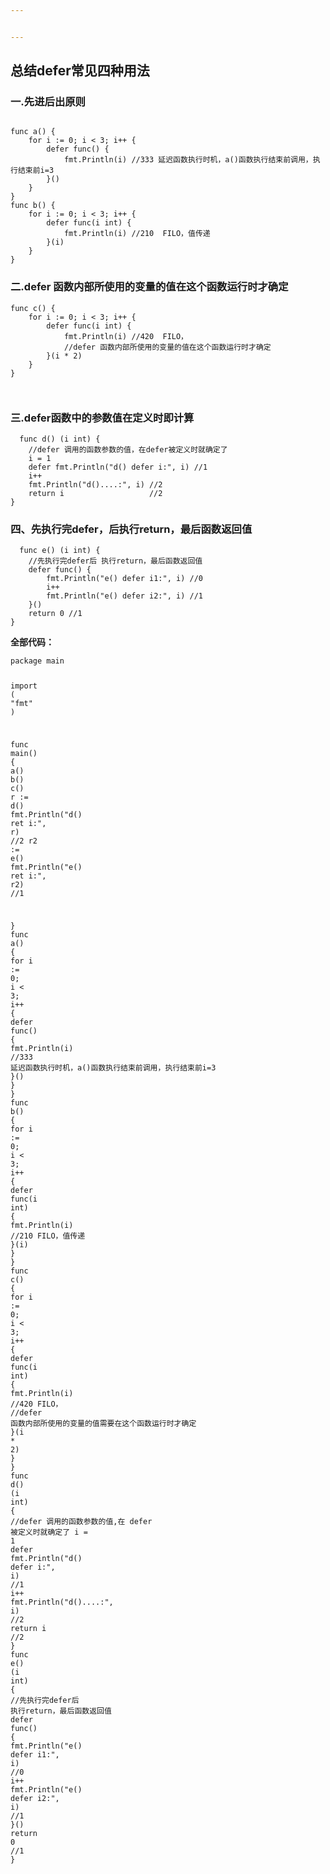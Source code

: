 ```yaml
---


---
```


<h2 id="总结defer常见四种用法">总结defer常见四种用法</h2>
<h3 id="一.先进后出原则">一.先进后出原则</h3>
<pre class=" language-go"><code class="prism  language-go">
<span class="token keyword">func</span> <span class="token function">a</span><span class="token punctuation">(</span><span class="token punctuation">)</span> <span class="token punctuation">{</span>
	<span class="token keyword">for</span> i <span class="token operator">:=</span> <span class="token number">0</span><span class="token punctuation">;</span> i <span class="token operator">&lt;</span> <span class="token number">3</span><span class="token punctuation">;</span> i<span class="token operator">++</span> <span class="token punctuation">{</span>
		<span class="token keyword">defer</span> <span class="token keyword">func</span><span class="token punctuation">(</span><span class="token punctuation">)</span> <span class="token punctuation">{</span>
			fmt<span class="token punctuation">.</span><span class="token function">Println</span><span class="token punctuation">(</span>i<span class="token punctuation">)</span> <span class="token comment">//333 延迟函数执行时机，a()函数执行结束前调用，执行结束前i=3</span>
		<span class="token punctuation">}</span><span class="token punctuation">(</span><span class="token punctuation">)</span>
	<span class="token punctuation">}</span>
<span class="token punctuation">}</span>
<span class="token keyword">func</span> <span class="token function">b</span><span class="token punctuation">(</span><span class="token punctuation">)</span> <span class="token punctuation">{</span>
	<span class="token keyword">for</span> i <span class="token operator">:=</span> <span class="token number">0</span><span class="token punctuation">;</span> i <span class="token operator">&lt;</span> <span class="token number">3</span><span class="token punctuation">;</span> i<span class="token operator">++</span> <span class="token punctuation">{</span>
		<span class="token keyword">defer</span> <span class="token keyword">func</span><span class="token punctuation">(</span>i <span class="token builtin">int</span><span class="token punctuation">)</span> <span class="token punctuation">{</span>
			fmt<span class="token punctuation">.</span><span class="token function">Println</span><span class="token punctuation">(</span>i<span class="token punctuation">)</span> <span class="token comment">//210  FILO，值传递</span>
		<span class="token punctuation">}</span><span class="token punctuation">(</span>i<span class="token punctuation">)</span>
	<span class="token punctuation">}</span>
<span class="token punctuation">}</span>
</code></pre>
<h3 id="二.defer-函数内部所使用的变量的值在这个函数运行时才确定">二.defer 函数内部所使用的变量的值在这个函数运行时才确定</h3>
<pre class=" language-go"><code class="prism  language-go"><span class="token keyword">func</span> <span class="token function">c</span><span class="token punctuation">(</span><span class="token punctuation">)</span> <span class="token punctuation">{</span>
	<span class="token keyword">for</span> i <span class="token operator">:=</span> <span class="token number">0</span><span class="token punctuation">;</span> i <span class="token operator">&lt;</span> <span class="token number">3</span><span class="token punctuation">;</span> i<span class="token operator">++</span> <span class="token punctuation">{</span>
		<span class="token keyword">defer</span> <span class="token keyword">func</span><span class="token punctuation">(</span>i <span class="token builtin">int</span><span class="token punctuation">)</span> <span class="token punctuation">{</span>
			fmt<span class="token punctuation">.</span><span class="token function">Println</span><span class="token punctuation">(</span>i<span class="token punctuation">)</span> <span class="token comment">//420  FILO，</span>
			<span class="token comment">//defer 函数内部所使用的变量的值在这个函数运行时才确定</span>
		<span class="token punctuation">}</span><span class="token punctuation">(</span>i <span class="token operator">*</span> <span class="token number">2</span><span class="token punctuation">)</span>
	<span class="token punctuation">}</span>
<span class="token punctuation">}</span>

</code></pre>
<h3 id="三.defer函数中的参数值在定义时即计算">三.defer函数中的参数值在定义时即计算</h3>
<pre class=" language-go"><code class="prism  language-go">  <span class="token keyword">func</span> <span class="token function">d</span><span class="token punctuation">(</span><span class="token punctuation">)</span> <span class="token punctuation">(</span>i <span class="token builtin">int</span><span class="token punctuation">)</span> <span class="token punctuation">{</span>
	<span class="token comment">//defer 调用的函数参数的值，在defer被定义时就确定了</span>
	i <span class="token operator">=</span> <span class="token number">1</span>
	<span class="token keyword">defer</span> fmt<span class="token punctuation">.</span><span class="token function">Println</span><span class="token punctuation">(</span><span class="token string">"d() defer i:"</span><span class="token punctuation">,</span> i<span class="token punctuation">)</span> <span class="token comment">//1</span>
	i<span class="token operator">++</span>
	fmt<span class="token punctuation">.</span><span class="token function">Println</span><span class="token punctuation">(</span><span class="token string">"d()....:"</span><span class="token punctuation">,</span> i<span class="token punctuation">)</span> <span class="token comment">//2</span>
	<span class="token keyword">return</span> i                   <span class="token comment">//2</span>
<span class="token punctuation">}</span>
</code></pre>
<h3 id="四、先执行完defer，后执行return，最后函数返回值">四、先执行完defer，后执行return，最后函数返回值</h3>
<pre class=" language-go"><code class="prism  language-go">  <span class="token keyword">func</span> <span class="token function">e</span><span class="token punctuation">(</span><span class="token punctuation">)</span> <span class="token punctuation">(</span>i <span class="token builtin">int</span><span class="token punctuation">)</span> <span class="token punctuation">{</span>
	<span class="token comment">//先执行完defer后 执行return，最后函数返回值</span>
	<span class="token keyword">defer</span> <span class="token keyword">func</span><span class="token punctuation">(</span><span class="token punctuation">)</span> <span class="token punctuation">{</span>
		fmt<span class="token punctuation">.</span><span class="token function">Println</span><span class="token punctuation">(</span><span class="token string">"e() defer i1:"</span><span class="token punctuation">,</span> i<span class="token punctuation">)</span> <span class="token comment">//0</span>
		i<span class="token operator">++</span>
		fmt<span class="token punctuation">.</span><span class="token function">Println</span><span class="token punctuation">(</span><span class="token string">"e() defer i2:"</span><span class="token punctuation">,</span> i<span class="token punctuation">)</span> <span class="token comment">//1</span>
	<span class="token punctuation">}</span><span class="token punctuation">(</span><span class="token punctuation">)</span>
	<span class="token keyword">return</span> <span class="token number">0</span> <span class="token comment">//1</span>
<span class="token punctuation">}</span>
</code></pre>
<p><strong>全部代码：</strong></p>
<pre class=" language-go"><code class="prism  language-go"><span class="token keyword">package</span> main

<span class="token keyword">import</span> <span class="token punctuation">(</span>
	<span class="token string">"fmt"</span>
<span class="token punctuation">)</span>

<span class="token keyword">func</span> <span class="token function">main</span><span class="token punctuation">(</span><span class="token punctuation">)</span> <span class="token punctuation">{</span>
	<span class="token function">a</span><span class="token punctuation">(</span><span class="token punctuation">)</span>
	<span class="token function">b</span><span class="token punctuation">(</span><span class="token punctuation">)</span>
	<span class="token function">c</span><span class="token punctuation">(</span><span class="token punctuation">)</span>
	r <span class="token operator">:=</span> <span class="token function">d</span><span class="token punctuation">(</span><span class="token punctuation">)</span>
	fmt<span class="token punctuation">.</span><span class="token function">Println</span><span class="token punctuation">(</span><span class="token string">"d() ret i:"</span><span class="token punctuation">,</span> r<span class="token punctuation">)</span> <span class="token comment">//2</span>
	r2 <span class="token operator">:=</span> <span class="token function">e</span><span class="token punctuation">(</span><span class="token punctuation">)</span>
	fmt<span class="token punctuation">.</span><span class="token function">Println</span><span class="token punctuation">(</span><span class="token string">"e() ret i:"</span><span class="token punctuation">,</span> r2<span class="token punctuation">)</span> <span class="token comment">//1</span>

<span class="token punctuation">}</span>
<span class="token keyword">func</span> <span class="token function">a</span><span class="token punctuation">(</span><span class="token punctuation">)</span> <span class="token punctuation">{</span>
	<span class="token keyword">for</span> i <span class="token operator">:=</span> <span class="token number">0</span><span class="token punctuation">;</span> i <span class="token operator">&lt;</span> <span class="token number">3</span><span class="token punctuation">;</span> i<span class="token operator">++</span> <span class="token punctuation">{</span>
		<span class="token keyword">defer</span> <span class="token keyword">func</span><span class="token punctuation">(</span><span class="token punctuation">)</span> <span class="token punctuation">{</span>
			fmt<span class="token punctuation">.</span><span class="token function">Println</span><span class="token punctuation">(</span>i<span class="token punctuation">)</span> <span class="token comment">//333 延迟函数执行时机，a()函数执行结束前调用，执行结束前i=3</span>
		<span class="token punctuation">}</span><span class="token punctuation">(</span><span class="token punctuation">)</span>
	<span class="token punctuation">}</span>
<span class="token punctuation">}</span>
<span class="token keyword">func</span> <span class="token function">b</span><span class="token punctuation">(</span><span class="token punctuation">)</span> <span class="token punctuation">{</span>
	<span class="token keyword">for</span> i <span class="token operator">:=</span> <span class="token number">0</span><span class="token punctuation">;</span> i <span class="token operator">&lt;</span> <span class="token number">3</span><span class="token punctuation">;</span> i<span class="token operator">++</span> <span class="token punctuation">{</span>
		<span class="token keyword">defer</span> <span class="token keyword">func</span><span class="token punctuation">(</span>i <span class="token builtin">int</span><span class="token punctuation">)</span> <span class="token punctuation">{</span>
			fmt<span class="token punctuation">.</span><span class="token function">Println</span><span class="token punctuation">(</span>i<span class="token punctuation">)</span> <span class="token comment">//210  FILO，值传递</span>
		<span class="token punctuation">}</span><span class="token punctuation">(</span>i<span class="token punctuation">)</span>
	<span class="token punctuation">}</span>
<span class="token punctuation">}</span>
<span class="token keyword">func</span> <span class="token function">c</span><span class="token punctuation">(</span><span class="token punctuation">)</span> <span class="token punctuation">{</span>
	<span class="token keyword">for</span> i <span class="token operator">:=</span> <span class="token number">0</span><span class="token punctuation">;</span> i <span class="token operator">&lt;</span> <span class="token number">3</span><span class="token punctuation">;</span> i<span class="token operator">++</span> <span class="token punctuation">{</span>
		<span class="token keyword">defer</span> <span class="token keyword">func</span><span class="token punctuation">(</span>i <span class="token builtin">int</span><span class="token punctuation">)</span> <span class="token punctuation">{</span>
			fmt<span class="token punctuation">.</span><span class="token function">Println</span><span class="token punctuation">(</span>i<span class="token punctuation">)</span> <span class="token comment">//420  FILO，</span>
			<span class="token comment">//defer 函数内部所使用的变量的值需要在这个函数运行时才确定</span>
		<span class="token punctuation">}</span><span class="token punctuation">(</span>i <span class="token operator">*</span> <span class="token number">2</span><span class="token punctuation">)</span>
	<span class="token punctuation">}</span>
<span class="token punctuation">}</span>
<span class="token keyword">func</span> <span class="token function">d</span><span class="token punctuation">(</span><span class="token punctuation">)</span> <span class="token punctuation">(</span>i <span class="token builtin">int</span><span class="token punctuation">)</span> <span class="token punctuation">{</span>
	<span class="token comment">//defer 调用的函数参数的值,在 defer 被定义时就确定了</span>
	i <span class="token operator">=</span> <span class="token number">1</span>
	<span class="token keyword">defer</span> fmt<span class="token punctuation">.</span><span class="token function">Println</span><span class="token punctuation">(</span><span class="token string">"d() defer i:"</span><span class="token punctuation">,</span> i<span class="token punctuation">)</span> <span class="token comment">//1</span>
	i<span class="token operator">++</span>
	fmt<span class="token punctuation">.</span><span class="token function">Println</span><span class="token punctuation">(</span><span class="token string">"d()....:"</span><span class="token punctuation">,</span> i<span class="token punctuation">)</span> <span class="token comment">//2</span>
	<span class="token keyword">return</span> i                   <span class="token comment">//2</span>
<span class="token punctuation">}</span>
<span class="token keyword">func</span> <span class="token function">e</span><span class="token punctuation">(</span><span class="token punctuation">)</span> <span class="token punctuation">(</span>i <span class="token builtin">int</span><span class="token punctuation">)</span> <span class="token punctuation">{</span>
	<span class="token comment">//先执行完defer后 执行return，最后函数返回值</span>
	<span class="token keyword">defer</span> <span class="token keyword">func</span><span class="token punctuation">(</span><span class="token punctuation">)</span> <span class="token punctuation">{</span>
		fmt<span class="token punctuation">.</span><span class="token function">Println</span><span class="token punctuation">(</span><span class="token string">"e() defer i1:"</span><span class="token punctuation">,</span> i<span class="token punctuation">)</span> <span class="token comment">//0</span>
		i<span class="token operator">++</span>
		fmt<span class="token punctuation">.</span><span class="token function">Println</span><span class="token punctuation">(</span><span class="token string">"e() defer i2:"</span><span class="token punctuation">,</span> i<span class="token punctuation">)</span> <span class="token comment">//1</span>
	<span class="token punctuation">}</span><span class="token punctuation">(</span><span class="token punctuation">)</span>
	<span class="token keyword">return</span> <span class="token number">0</span> <span class="token comment">//1</span>
<span class="token punctuation">}</span>

</code></pre>

